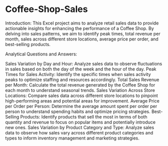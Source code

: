 # Coffee-Shop-Sales
Introduction:
This Excel project aims to analyze retail sales data to provide actionable insights for enhancing the performance of a Coffee Shop. By delving into sales patterns, we aim to identify peak times, total revenue per month, sales across different store locations, average price per order, and best-selling products.

Analytical Questions and Answers:

Sales Variation by Day and Hour:
Analyze sales data to observe fluctuations in sales based on both the day of the week and the hour of the day.
Peak Times for Sales Activity:
Identify the specific times when sales activity peaks to optimize staffing and resources accordingly.
Total Sales Revenue per Month:
Calculate the total revenue generated by the Coffee Shop for each month to understand seasonal trends.
Sales Variation Across Store Locations:
Compare sales data across different store locations to pinpoint high-performing areas and potential areas for improvement.
Average Price per Order per Person:
Determine the average amount spent per order per person to understand spending habits and optimize pricing strategies.
Best-Selling Products:
Identify products that sell the most in terms of both quantity and revenue to focus on popular items and potentially introduce new ones.
Sales Variation by Product Category and Type:
Analyze sales data to observe how sales vary across different product categories and types to inform inventory management and marketing strategies.
